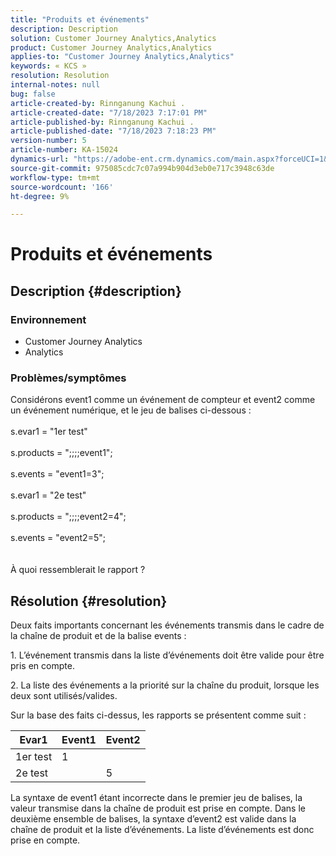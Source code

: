 ```yaml
---
title: "Produits et événements"
description: Description
solution: Customer Journey Analytics,Analytics
product: Customer Journey Analytics,Analytics
applies-to: "Customer Journey Analytics,Analytics"
keywords: « KCS »
resolution: Resolution
internal-notes: null
bug: false
article-created-by: Rinnganung Kachui .
article-created-date: "7/18/2023 7:17:01 PM"
article-published-by: Rinnganung Kachui .
article-published-date: "7/18/2023 7:18:23 PM"
version-number: 5
article-number: KA-15024
dynamics-url: "https://adobe-ent.crm.dynamics.com/main.aspx?forceUCI=1&pagetype=entityrecord&etn=knowledgearticle&id=9448e8a6-9f25-ee11-9cbd-6045bd006b4b"
source-git-commit: 975085cdc7c07a994b904d3eb0e717c3948c63de
workflow-type: tm+mt
source-wordcount: '166'
ht-degree: 9%

---
```


# Produits et événements

## Description {#description}


### <b>Environnement</b>

- Customer Journey Analytics
- Analytics




### <b>Problèmes/symptômes</b>

Considérons event1 comme un événement de compteur et event2 comme un événement numérique, et le jeu de balises ci-dessous :
<br><br>s.evar1 = &quot;1er test&quot;<br><br>s.products = &quot;;;;;event1&quot;;<br><br>s.events = &quot;event1=3&quot;;<br><br>s.evar1 = &quot;2e test&quot;<br><br>s.products = &quot;;;;;event2=4&quot;;<br><br>s.events = &quot;event2=5&quot;;
<br> <br><br>
À quoi ressemblerait le rapport ?


## Résolution {#resolution}


Deux faits importants concernant les événements transmis dans le cadre de la chaîne de produit et de la balise events :

1. L’événement transmis dans la liste d’événements doit être valide pour être pris en compte.

2. La liste des événements a la priorité sur la chaîne du produit, lorsque les deux sont utilisés/valides.

Sur la base des faits ci-dessus, les rapports se présentent comme suit :


| Evar1 | Event1 | Event2 |
| --- | --- | --- |
| 1er test | 1 |   |
| 2e test |   | 5 |




La syntaxe de event1 étant incorrecte dans le premier jeu de balises, la valeur transmise dans la chaîne de produit est prise en compte. Dans le deuxième ensemble de balises, la syntaxe d’event2 est valide dans la chaîne de produit et la liste d’événements. La liste d’événements est donc prise en compte.
